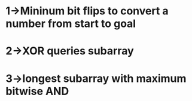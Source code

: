 # 1->Mininum bit flips to convert a number from start to goal
# 2->XOR queries subarray
# 3->longest subarray with maximum bitwise AND